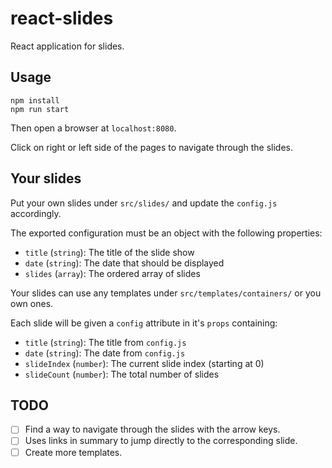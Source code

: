 # react-slides

React application for slides.

## Usage

```
npm install
npm run start
```

Then open a browser at `localhost:8080`.

Click on right or left side of the pages to navigate through the slides.

## Your slides

Put your own slides under `src/slides/` and update the `config.js` accordingly.

The exported configuration must be an object with the following properties:
* `title` (`string`): The title of the slide show
* `date` (`string`): The date that should be displayed
* `slides` (`array`): The ordered array of slides

Your slides can use any templates under `src/templates/containers/` or you own
ones.

Each slide will be given a `config` attribute in it's `props` containing:
* `title` (`string`): The title from `config.js`
* `date` (`string`): The date  from `config.js`
* `slideIndex` (`number`): The current slide index (starting at 0)
* `slideCount` (`number`): The total number of slides

## TODO

* [ ] Find a way to navigate through the slides with the arrow keys.
* [ ] Uses links in summary to jump directly to the corresponding slide.
* [ ] Create more templates.
